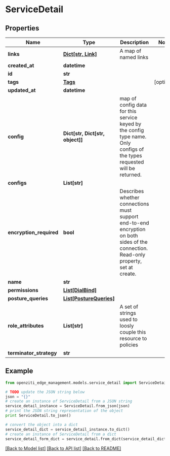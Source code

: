 # ServiceDetail


## Properties
Name | Type | Description | Notes
------------ | ------------- | ------------- | -------------
**links** | [**Dict[str, Link]**](Link.md) | A map of named links | 
**created_at** | **datetime** |  | 
**id** | **str** |  | 
**tags** | [**Tags**](Tags.md) |  | [optional] 
**updated_at** | **datetime** |  | 
**config** | **Dict[str, Dict[str, object]]** | map of config data for this service keyed by the config type name. Only configs of the types requested will be returned. | 
**configs** | **List[str]** |  | 
**encryption_required** | **bool** | Describes whether connections must support end-to-end encryption on both sides of the connection. Read-only property, set at create. | 
**name** | **str** |  | 
**permissions** | [**List[DialBind]**](DialBind.md) |  | 
**posture_queries** | [**List[PostureQueries]**](PostureQueries.md) |  | 
**role_attributes** | **List[str]** | A set of strings used to loosly couple this resource to policies | 
**terminator_strategy** | **str** |  | 

## Example

```python
from openziti_edge_management.models.service_detail import ServiceDetail

# TODO update the JSON string below
json = "{}"
# create an instance of ServiceDetail from a JSON string
service_detail_instance = ServiceDetail.from_json(json)
# print the JSON string representation of the object
print ServiceDetail.to_json()

# convert the object into a dict
service_detail_dict = service_detail_instance.to_dict()
# create an instance of ServiceDetail from a dict
service_detail_form_dict = service_detail.from_dict(service_detail_dict)
```
[[Back to Model list]](../README.md#documentation-for-models) [[Back to API list]](../README.md#documentation-for-api-endpoints) [[Back to README]](../README.md)


